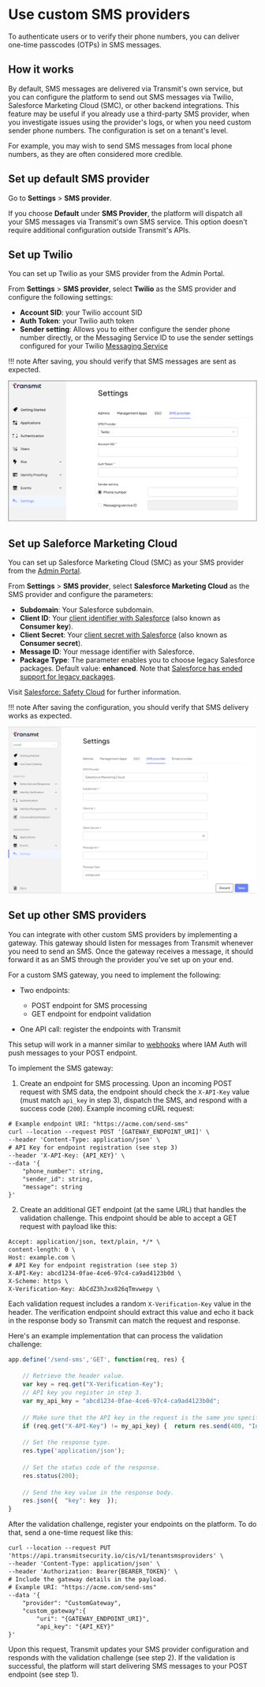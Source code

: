 # Use custom SMS providers

To authenticate users or to verify their phone numbers, you can deliver one-time passcodes (OTPs) in SMS messages.  

## How it works  

By default, SMS messages are delivered via Transmit's own service, but you can configure the platform to send out SMS messages via Twilio, Salesforce Marketing Cloud (SMC), or other backend integrations. This feature may be useful if you already use a third-party SMS provider, when you investigate issues using the provider's logs, or when you need custom sender phone numbers. The configuration is set on a tenant's level.  

For example, you may wish to send SMS messages from local phone numbers, as they are often considered more credible.  

## Set up default SMS provider  

Go to **Settings** > **SMS provider**.  

If you choose **Default** under **SMS Provider**, the platform will dispatch all your SMS messages via Transmit's own SMS service. This option doesn't require additional configuration outside Transmit's APIs.  

## Set up Twilio

You can set up Twilio as your SMS provider from the Admin Portal. 

From **Settings** > **SMS provider**, select **Twilio** as the SMS provider and configure the following settings:  

- **Account SID**: your Twilio account SID
- **Auth Token**: your Twilio auth token
- **Sender setting**: Allows you to either configure the sender phone number directly, or the Messaging Service ID to use the sender settings configured for your Twilio [Messaging Service](https://www.twilio.com/docs/messaging/services)
  
!!! note
    After saving, you should verify that SMS messages are sent as expected.

![](../assets/img/sms_provider_twilio.png)  

## Set up Saleforce Marketing Cloud

You can set up Salesforce Marketing Cloud (SMC) as your SMS provider from the [Admin Portal](https://portal.transmitsecurity.io/).  

From **Settings** > **SMS provider**, select **Salesforce Marketing Cloud** as the SMS provider and configure the parameters:  

- **Subdomain**: Your Salesforce subdomain.  
- **Client ID**: Your [client identifier with Salesforce](https://help.salesforce.com/s/articleView?id=sf.remoteaccess_oauth_client_credentials_flow.htm&type=5) (also known as **Consumer key**).  
- **Client Secret**: Your [client secret with Salesforce](https://help.salesforce.com/s/articleView?id=sf.remoteaccess_oauth_client_credentials_flow.htm&type=5) (also known as **Consumer secret**).  
- **Message ID**: Your message identifier with Salesforce.  
- **Package Type**: The parameter enables you to choose legacy Salesforce packages. Default value: **enhanced**. Note that [Salesforce has ended support for legacy packages](https://help.salesforce.com/s/articleView?id=000380904&type=1).  

Visit [Salesforce: Safety Cloud](https://help.salesforce.com/s/articleView?id=sf.safety_cloud_and_marketing_cloud.htm&type=5) for further information. 

!!! note
    After saving the configuration, you should verify that SMS delivery works as expected.  

![](../assets/img/sms_provider_salesforce.png)  

## Set up other SMS providers  

You can integrate with other custom SMS providers by implementing a gateway. This gateway should listen for messages from Transmit whenever you need to send an SMS. Once the gateway receives a message, it should forward it as an SMS through the provider you've set up on your end.

For a custom SMS gateway, you need to implement the following: 

- Two endpoints:  

    * POST endpoint for SMS processing  
    * GET endpoint for endpoint validation  
    
- One API call: register the endpoints with Transmit  

This setup will work in a manner similar to [webhooks]() where IAM Auth will push messages to your POST endpoint.  

To implement the SMS gateway:  

1. Create an endpoint for SMS processing. Upon an incoming POST request with SMS data, the endpoint should check the `X-API-Key` value (must match `api_key` in step 3), dispatch the SMS, and respond with a success code (`200`). Example incoming cURL request:  

```shell
# Example endpoint URI: "https://acme.com/send-sms"
curl --location --request POST '[GATEWAY_ENDPOINT_URI]' \ 
--header 'Content-Type: application/json' \ 
# API Key for endpoint registration (see step 3)  
--header 'X-API-Key: {API_KEY}' \ 
--data '{
    "phone_number": string,
    "sender_id": string,
    "message": string
}'
```  
2. Create an additional GET endpoint (at the same URL) that handles the validation challenge. This endpoint should be able to accept a GET request with payload like this: 

```shell
Accept: application/json, text/plain, */* \
content-length: 0 \
Host: example.com \
# API Key for endpoint registration (see step 3)
X-API-Key: abcd1234-0fae-4ce6-97c4-ca9ad4123b0d \ 
X-Scheme: https \
X-Verification-Key: AbCdZ3hJxx826qTmvwepy \
```  
Each validation request includes a random `X-Verification-Key` value in the header. The verification endpoint should extract this value and echo it back in the response body so Transmit can match the request and response. 

Here's an example implementation that can process the validation challenge:  

```js
app.define('/send-sms','GET', function(req, res) {

    // Retrieve the header value.
    var key = req.get("X-Verification-Key");
    // API key you register in step 3. 
    var my_api_key = "abcd1234-0fae-4ce6-97c4-ca9ad4123b0d";

    // Make sure that the API key in the request is the same you specify in step 3.
    if (req.get("X-API-Key") != my_api_key) {  return res.send(400, "Invalid request"); }

    // Set the response type.  
    res.type('application/json');

    // Set the status code of the response.
    res.status(200);

    // Send the key value in the response body. 
    res.json({  "key": key  });
}
```


After the validation challenge, register your endpoints on the platform. To do that, send a one-time request like this:    

```shell
curl --location --request PUT 'https://api.transmitsecurity.io/cis/v1/tenantsmsproviders' \
--header 'Content-Type: application/json' \
--header 'Authorization: Bearer{BEARER_TOKEN}' \
# Include the gateway details in the payload. 
# Example URI: "https://acme.com/send-sms"
--data '{
    "provider": "CustomGateway",
    "custom_gateway":{
        "uri": "{GATEWAY_ENDPOINT_URI}", 
        "api_key": "{API_KEY}" 
}'
```

Upon this request, Transmit updates your SMS provider configuration and responds with the validation challenge (see step 2). If the validation is successful, the platform will start delivering SMS messages to your POST endpoint (see step 1).  